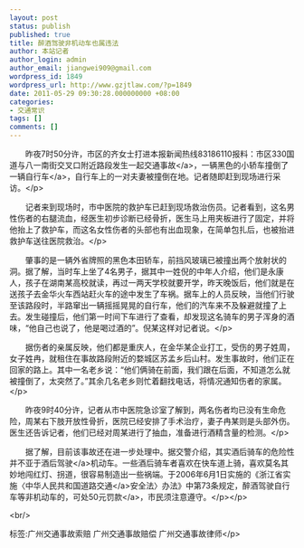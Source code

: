 ```yaml
---
layout: post
status: publish
published: true
title: 醉酒驾驶非机动车也属违法
author: 本站记者
author_login: admin
author_email: jiangwei909@gmail.com
wordpress_id: 1849
wordpress_url: http://www.gzjtlaw.com/?p=1849
date: 2011-05-29 09:30:28.000000000 +08:00
categories:
- 交通常识
tags: []
comments: []
---
```

<p><p>　　昨夜7时50分许，市区的齐女士打进本报新闻热线83186110报料：市区330国道与八一南街交叉口附近路段发生一起<a>交通事故<&#47;a>，一辆黑色的小轿车撞倒了一辆<a>自行车<&#47;a>，自行车上的一对夫妻被撞倒在地。记者随即赶到现场进行采访。<&#47;p><p>　　记者来到现场时，市中医院的救护车已赶到现场救治伤员。记者看到，这名男性伤者的右腿流血，经医生初步诊断已经骨折，医生马上用夹板进行了固定，并将他抬上了救护车，而这名女性伤者的头部也有出血现象，在简单包扎后，也被抬进救护车送往医院救治。<&#47;p><p>　　肇事的是一辆外省牌照的黑色本田轿车，前挡风玻璃已被撞出两个放射状的洞。据了解，当时车上坐了4名男子，据其中一姓倪的中年人介绍，他们是永康人，孩子在湖南某高校就读，再过一两天学校就要开学，昨天晚饭后，他们就是在送孩子去金华火车西站赶火车的途中发生了车祸。据车上的人员反映，当他们行驶至该路段时，半路窜出一辆摇摇晃晃的自行车，他们的汽车来不及躲避就撞了上去。发生碰撞后，他们第一时间下车进行了查看，却发现这名骑车的男子浑身的酒味，&ldquo;他自己也说了，他是喝过酒的&rdquo;。倪某这样对记者说。<&#47;p><p>　　据伤者的亲属反映，他们都是重庆人，在金华某企业打工，受伤的男子姓周，女子姓冉，就租住在事故路段附近的婺城区苏孟乡后山村。发生事故时，他们正在回家的路上。其中一名老乡说：&ldquo;他们俩骑在前面，我们跟在后面，不知道怎么就被撞倒了，太突然了。&rdquo;其余几名老乡则忙着翻找电话，将情况通知伤者的家属。<&#47;p><p>　　昨夜9时40分许，记者从市中医院急诊室了解到，两名伤者均已没有生命危险，周某右下肢开放性骨折，医院已经安排了手术治疗，妻子冉某则是头部外伤。医生还告诉记者，他们已经对周某进行了抽血，准备进行酒精含量的检测。<&#47;p><p>　　据了解，目前该事故还在进一步处理中。据交警介绍，其实酒后骑车的危险性并不亚于酒后<a>驾驶<&#47;a>机动车。一些酒后骑车者喜欢在快车道上骑，喜欢莫名其妙地闯红灯、拐道，很容易制造出一些祸端。于2006年6月1日实施的《浙江省实施〈中华人民共和国<a>道路交通<&#47;a>安全法〉办法》中第73条规定，醉酒驾驶自行车等非机动车的，可处50元<a>罚款<&#47;a>，市民须注意遵守。<&#47;p><&#47;p><br&#47;><p>标签:广州交通事故索赔 广州交通事故赔偿 广州交通事故律师<&#47;p>
